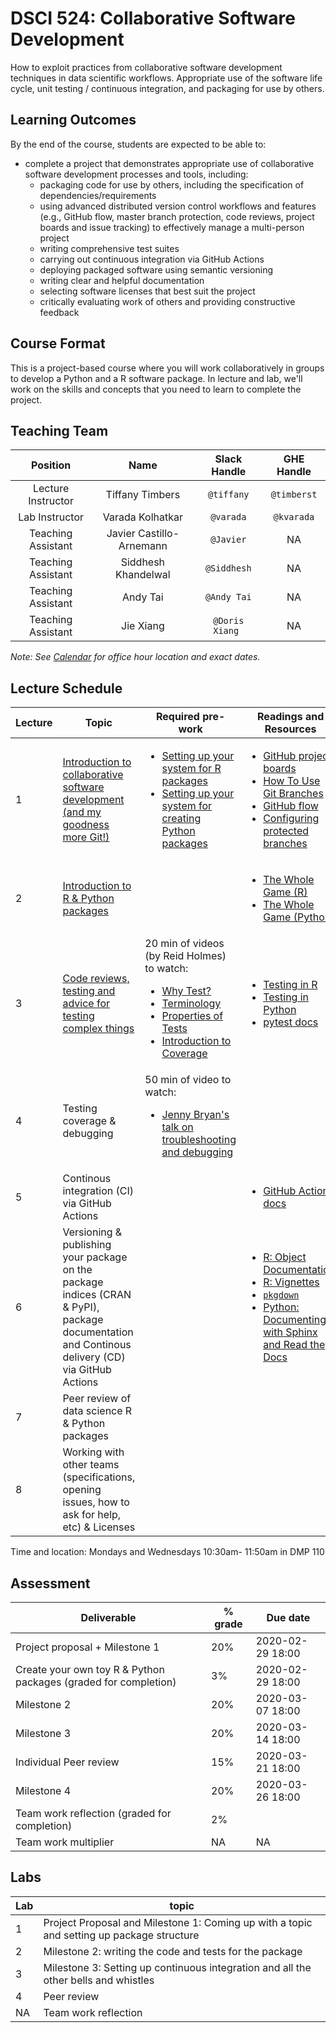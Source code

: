 # DSCI 524: Collaborative Software Development

How to exploit practices from collaborative software development techniques in data scientific workflows. Appropriate use of the software life cycle, unit testing / continuous integration, and packaging for use by others.

## Learning Outcomes

By the end of the course, students are expected to be able to:
- complete a project that demonstrates appropriate use of collaborative software development processes and tools, including:
    - packaging code for use by others, including the specification of dependencies/requirements
    - using advanced distributed version control workflows and features (e.g., GitHub flow, master branch protection, code reviews, project boards and issue tracking) to effectively manage a multi-person project
    - writing comprehensive test suites
    - carrying out continuous integration via GitHub Actions
    - deploying packaged software using semantic versioning
    - writing clear and helpful documentation
    - selecting software licenses that best suit the project
    - critically evaluating work of others and providing constructive feedback

## Course Format
This is a project-based course where you will work collaboratively in groups to develop a Python and a R software package. In lecture and lab, we'll work on the skills and concepts that you need to learn to complete the project. 

## Teaching Team

| Position | Name  | Slack Handle | GHE Handle |
| :------: | :---: | :----------: | :--------: |
| Lecture Instructor | Tiffany Timbers  | `@tiffany` | `@timberst` |
| Lab Instructor | Varada Kolhatkar | `@varada`  | `@kvarada`  |
| Teaching Assistant | Javier Castillo-Arnemann | `@Javier` | NA |
| Teaching Assistant | Siddhesh Khandelwal  | `@Siddhesh` | NA |
| Teaching Assistant | Andy Tai| `@Andy Tai` | NA |
| Teaching Assistant | Jie Xiang | `@Doris Xiang ` | NA |


*Note: See [Calendar](https://ubc-mds.github.io/calendar/) for office hour location and exact dates.*


## Lecture Schedule
| Lecture  | Topic | Required pre-work | Readings and Resources|
|----------|-------|-------------------|-----------------------|
| 1  | [Introduction to collaborative software development (and my goodness more Git!)](lectures/01_lecture-intro-more-git.md) | <ul><li>[Setting up your system for R packages](https://r-pkgs.org/setup.html)</li><li>[Setting up your system for creating Python packages](https://ubc-mds.github.io/py-pkgs/setup.html)</li></ul> | <ul><li>[GitHub project boards](https://help.github.com/en/github/managing-your-work-on-github/about-project-boards)</li><li>[How To Use Git Branches](https://www.digitalocean.com/community/tutorials/how-to-use-git-branches)</li><li>[GitHub flow](https://githubflow.github.io/)</li><li>[Configuring protected branches](https://help.github.com/en/github/administering-a-repository/configuring-protected-branches) |
| 2 |  [Introduction to R & Python packages](lectures/02_lecture-intro-to-r-and-python-pkgs.md)  | |  <ul><li>[The Whole Game (R)](https://r-pkgs.org/whole-game.html)</li><li>[The Whole Game (Python)](https://ubc-mds.github.io/py-pkgs/whole-game.html)</li></ul> |  
| 3 | [Code reviews, testing and advice for testing complex things](lectures/03_lecture-code-review-and-testing.md) | 20 min of videos (by Reid Holmes) to watch: <ul><li>[Why Test?](http://www.youtube.com/watch?v=Uamo4Ej0tWk)</li><li>[Terminology](http://www.youtube.com/watch?v=WKrvx7qCUDI)</li><li>[Properties of Tests](http://www.youtube.com/watch?v=ll1k3Pks3ZA)</li><li>[Introduction to Coverage](http://www.youtube.com/watch?v=iujQEm9oono)</li></ul> | <ul><li>[Testing in R](https://r-pkgs.org/tests.html)</li><li>[Testing in Python](https://ubc-mds.github.io/py-pkgs/testing.html#python-pytest)</li><li>[pytest docs](https://docs.pytest.org/en/latest/)</li></ul> |
| 4 | Testing coverage & debugging | 50 min of video to watch: <ul><li>[Jenny Bryan's talk on troubleshooting and debugging](https://resources.rstudio.com/rstudio-conf-2020/object-of-type-closure-is-not-subsettable-jenny-bryan)</li></ul>  |  |
| 5 | Continous integration (CI) via GitHub Actions |  | <ul><li>[GitHub Actions docs](https://help.github.com/en/actions)</li></ul> |
| 6 | Versioning & publishing your package on the package indices (CRAN & PyPI), package documentation and Continous delivery (CD)  via GitHub Actions |  | <ul><li>[R: Object Documentation]()</li><li>[R: Vignettes](Vignettes)</li><li>[`pkgdown`](https://pkgdown.r-lib.org/)<li>[Python: Documenting with Sphinx and Read the Docs](https://www.pythonforthelab.com/blog/documenting-with-sphinx-and-readthedocs/)</li></ul> |
| 7 | Peer review of data science R & Python packages |  |  |
| 8 | Working with other teams (specifications, opening issues, how to ask for help, etc) & Licenses |  |  |


Time and location: Mondays and Wednesdays 10:30am- 11:50am in DMP 110

## Assessment
| Deliverable | % grade | Due date |
|------------|----------|----------|
| Project proposal + Milestone 1 | 20% | 2020-02-29 18:00 |
| Create your own toy R & Python packages (graded for completion) | 3% | 2020-02-29 18:00 |
| Milestone 2 | 20% |  2020-03-07 18:00 |
| Milestone 3  | 20% | 2020-03-14 18:00 |
| Individual Peer review | 15% | 2020-03-21 18:00 |
| Milestone 4 | 20% | 2020-03-26 18:00 |
| Team work reflection (graded for completion) | 2% | 
| Team work multiplier | NA | NA | 

## Labs

| Lab | topic | 
|-----|------|
| 1 | Project Proposal and Milestone 1: Coming up with a topic and setting up package structure |
| 2 | Milestone 2: writing the code and tests for the package  |
| 3 | Milestone 3: Setting up continuous integration and all the other bells and whistles |
| 4 | Peer review |
| NA | Team work reflection |
